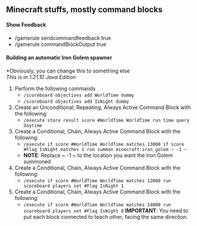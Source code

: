 ## Minecraft stuffs, mostly command blocks

#### Show Feedback
- /gamerule sendcommandfeedback true
- /gamerule commandBlockOutput true

#### Building an automatic Iron Golem spawner
*Obviously, you can change this to something else<br/>
*This is in 1.21.10 Java Edition*
1. Perform the following commands
   - `/scoreboard objectives add WorldTime dummy`
   - `/scoreboard objectives add IsNight dummy`
1. Create an Unconditional, Repeating, Always Active Command Block with the following:
    - `/execute store result score #WorldTime WorldTime run time query daytime`
1. Create a Conditional, Chain, Always Active Command Block with the following:
    - `/execute if score #WorldTime WorldTime matches 13000 if score #Flag IsNight matches 1 run summon minecraft:iron_golem ~ -1 ~`
    - **NOTE**: Replace ~ -1 ~ to the location you want the Iron Golem summoned
1. Create a Conditional, Chain, Always Active Command Block with the following:
    - `/execute if score #WorldTime WorldTime matches 12000 run scoreboard players set #Flag IsNight 1`
1. Create a Conditional, Chain, Always Active Command Block with the following:
    - `/execute if score #WorldTime WorldTime matches 14000 run scoreboard players set #Flag IsNight 0`
**IMPORTANT**: You need to put each block connected to teach other, facing the same direction.  
